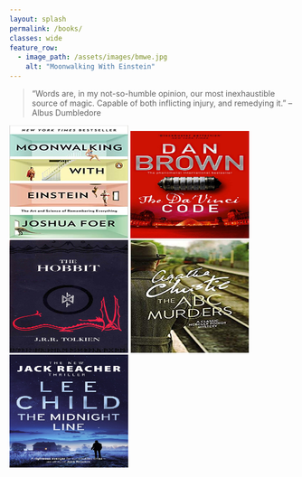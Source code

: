 ```yaml
---
layout: splash
permalink: /books/
classes: wide
feature_row:
  - image_path: /assets/images/bmwe.jpg
    alt: "Moonwalking With Einstein"  
---
```

<style>
body {
  background-image: "/assets/images/shefl.jpg"
  background-repeat: no-repeat;
  background-attachment: fixed;
  background-size: 100% 100%;
}
</style>
> “Words are, in my not-so-humble opinion, our most inexhaustible source of magic. Capable of both inflicting injury, and remedying it.” – Albus Dumbledore

<img src="/assets/images/mwe.jpg" alt="Moonwalking With Einstein"	title="Moonwalking With Einstein" width="210" height="200" /> <img src="/assets/images/dvc.jpg" alt="The Da Vinci Code"	title="The Da Vinci Code" width="210" height="190" /> <img src="/assets/images/hobbit.jpg" alt="The Hobbit"	title="The Hobbit" width="210" height="200" /> <img src="/assets/images/abc.jpg" alt="The ABC Murders"	title="The ABC Murders" width="210" height="200" /> <img src="/assets/images/tml.jpg" alt="The Midnight Line"	title="The Midnight Line" width="210" height="200" />
